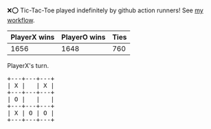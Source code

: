 :x::o: Tic-Tac-Toe played indefinitely by github action runners! See [my workflow](.github/workflows/play.yaml).

|PlayerX wins|PlayerO wins|Ties|
|-|-|-|
|1656|1648|760|

PlayerX's turn.

<pre>
+---+---+---+
| X |   | X |
+---+---+---+
| O |   |   |
+---+---+---+
| X | O | O |
+---+---+---+
</pre>